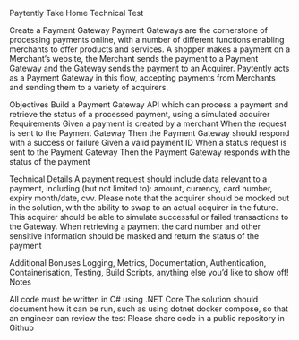 Paytently Take Home Technical Test

Create a Payment Gateway
Payment Gateways are the cornerstone of processing payments online, with a number of
different functions enabling merchants to offer products and services.
A shopper makes a payment on a Merchant’s website, the Merchant sends the payment to a
Payment Gateway and the Gateway sends the payment to an Acquirer.
Paytently acts as a Payment Gateway in this flow, accepting payments from Merchants and
sending them to a variety of acquirers.

Objectives
Build a Payment Gateway API which can process a payment and retrieve the status of a
processed payment, using a simulated acquirer
Requirements
Given a payment is created by a merchant
When the request is sent to the Payment Gateway
Then the Payment Gateway should respond with a success or failure
Given a valid payment ID
When a status request is sent to the Payment Gateway
Then the Payment Gateway responds with the status of the payment

Technical Details
A payment request should include data relevant to a payment, including (but not
limited to): amount, currency, card number, expiry month/date, cvv.
Please note that the acquirer should be mocked out in the solution, with the ability to
swap to an actual acquirer in the future. This acquirer should be able to simulate
successful or failed transactions to the Gateway.
When retrieving a payment the card number and other sensitive information should
be masked and return the status of the payment

Additional Bonuses
Logging, Metrics, Documentation, Authentication, Containerisation, Testing, Build Scripts,
anything else you’d like to show off!
Notes

All code must be written in C# using .NET Core
The solution should document how it can be run, such as using dotnet docker compose, so that an engineer can review the test
Please share code in a public repository in Github
